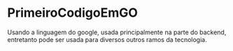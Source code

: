 # PrimeiroCodigoEmGO

Usando a linguagem do google, usada principalmente na parte do backend, entretanto pode ser usada para diversos outros ramos da tecnologia.
